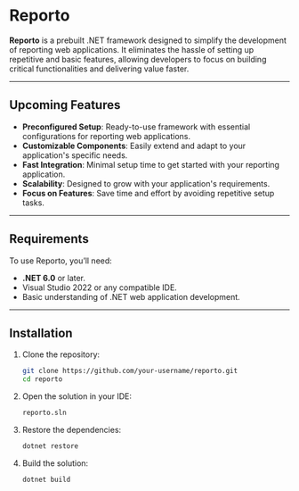 # Reporto

**Reporto** is a prebuilt .NET framework designed to simplify the development of reporting web applications. It eliminates the hassle of setting up repetitive and basic features, allowing developers to focus on building critical functionalities and delivering value faster.

---

## Upcoming Features

- **Preconfigured Setup**: Ready-to-use framework with essential configurations for reporting web applications.
- **Customizable Components**: Easily extend and adapt to your application's specific needs.
- **Fast Integration**: Minimal setup time to get started with your reporting application.
- **Scalability**: Designed to grow with your application's requirements.
- **Focus on Features**: Save time and effort by avoiding repetitive setup tasks.

---

## Requirements

To use Reporto, you’ll need:

- **.NET 6.0** or later.
- Visual Studio 2022 or any compatible IDE.
- Basic understanding of .NET web application development.

---

## Installation

1. Clone the repository:
   ```bash
   git clone https://github.com/your-username/reporto.git
   cd reporto
2. Open the solution in your IDE:
   ```bash
   reporto.sln
3. Restore the dependencies:
   ```bash
   dotnet restore
4. Build the solution:
   ```bash
   dotnet build
